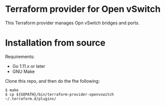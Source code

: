 # Terraform provider for Open vSwitch

This Terraform provider manages Opn vSwitch bridges and ports.


# Installation from source

Requirements:

* Go 1.11.x or later
* GNU Make

Clone this repo, and then do the fhe following:

```
$ make
$ cp ${GOPATH}/bin/terraform-provider-openvswitch ~/.terraform.d/plugins/
```
